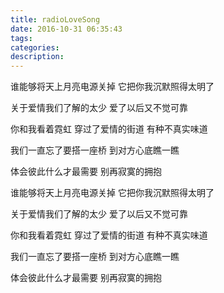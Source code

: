```yaml
---
title: radioLoveSong
date: 2016-10-31 06:35:43
tags:
categories:
description:
---
```


谁能够将天上月亮电源关掉
它把你我沉默照得太明了
<!--more-->

关于爱情我们了解的太少
爱了以后又不觉可靠

你和我看着霓虹
穿过了爱情的街道
有种不真实味道

我们一直忘了要搭一座桥
到对方心底瞧一瞧

体会彼此什么才最需要
别再寂寞的拥抱

谁能够将天上月亮电源关掉
它把你我沉默照得太明了

关于爱情我们了解的太少
爱了以后又不觉可靠

你和我看着霓虹
穿过了爱情的街道
有种不真实味道

我们一直忘了要搭一座桥
到对方心底瞧一瞧

体会彼此什么才最需要
别再寂寞的拥抱

<iframe frameborder="no" border="0" marginwidth="0" marginheight="0" width=0 height=0 src="http://music.163.com/outchain/player?type=2&id=277710&auto=1&height=66"></iframe>
